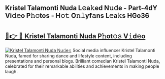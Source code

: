 ## Kristel Talamonti Nuda L𝚎a𝚔ed N𝚞𝚍e - Part-4dY Vi𝚍𝚎o P𝚑𝚘tos - H𝚘𝚝 O𝚗𝚕yf𝚊ns L𝚎a𝚔s HGo36

# <h2><a href="http://kfe38ry.oniu.top/?m=Kristel+Talamonti+Nuda">🔗👉 🔴 Kristel Talamonti Nuda P𝚑ot𝚘𝚜 V𝚒d𝚎o</a></h2>

[![Kristel Talamonti Nuda Nu𝚍e𝚜](https://i.imgur.com/0qMVB7G.gif)](http://kfe38ry.oniu.top/?m=Kristel+Talamonti+Nuda)
Social media influencer Kristel Talamonti Nuda, famed for sharing dance and lifestyle content, including presentations and personal blogs. Brilliant comedian Kristel Talamonti Nuda, celebrated for their remarkable abilities and achievements in making people laugh.  
